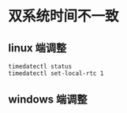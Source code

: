 # 双系统时间不一致 

## linux 端调整

``` shell
timedatectl status
timedatectl set-local-rtc 1 
```
## windows 端调整